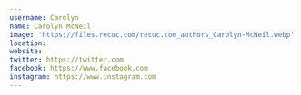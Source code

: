 ```yaml
---
username: Carolyn
name: Carolyn McNeil
image: 'https://files.recuc.com/recuc.com_authors_Carolyn-McNeil.webp'
location:
website:
twitter: https://twitter.com
facebook: https://www.facebook.com
instagram: https://www.instagram.com
---
```

